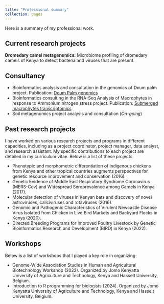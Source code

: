 ```yaml
---
title: "Professional summary"
collection: pages
---
```

Here is a summary of my professional work.

## Current research projects
**Dromedary camel metagenomics:** Microbiome profiling of dromedary camels of Kenya to detect bacteria and viruses that are present.

## Consultancy 
- Bioinformatics analysis and consultation in the genomics of Doum palm project. Publication: [Doum Palm genomics](https://www.frontiersin.org/journals/genetics/articles/10.3389/fgene.2022.762202/full)
- Bioinformatics consulting in the RNA-Seq Analysis of Macrophytes in response to Ammonium nitrogen stress project. Publication: [Submerged macrophytes transcriptomics](https://www.mdpi.com/2223-7747/12/22/3875)
- Soil metagenomics project analysis and consultation (*On-going*)

## Past research projects
I have worked on various research projects and programs in different capacities, including as a project coordinator, project manager, data analyst, and research assistant. My specific contributions to each project are detailed in my curriculum vitae. Below is a list of these projects:
- Phenotypic and morphometric differentiation of indigenous chickens from Kenya and other tropical countries augments perspectives for genetic resource improvement and conservation (2016)
- Genetic Evidence of Middle East Respiratory Syndrome Coronavirus (MERS-Cov) and Widespread Seroprevalence among Camels in Kenya (2017).
- Molecular detection of viruses in Kenyan bats and discovery of novel astroviruses, caliciviruses and rotaviruses (2016).
- Genomic and Pathogenic Characteristics of Virulent Newcastle Disease Virus Isolated from Chicken in Live Bird Markets and Backyard Flocks in Kenya (2020).
- Directed Breeding Programs for Improved Poultry Livestock by Genetic Bioinformatics Research and Development (BIRD) in Kenya (2022).

## Workshops
Below is a list of workshops that I played a key role in organizing:
- Genome-Wide Association Studies in Human and Agricultural Biotechnology Workshop (2022). Organized by Jomo Kenyatta University of Agriculture and Technology, Kenya and Hasselt University, Belgium.
- Introduction to R programming for biologists (2024). Organized by Jomo Kenyatta University of Agriculture and Technology, Kenya and Hasselt University, Belgium.

